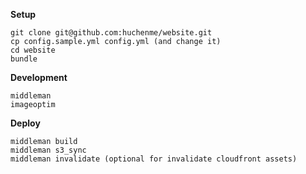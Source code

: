 **Setup**

    git clone git@github.com:huchenme/website.git
    cp config.sample.yml config.yml (and change it)
    cd website
    bundle

**Development**

    middleman
    imageoptim

**Deploy**

    middleman build
    middleman s3_sync
    middleman invalidate (optional for invalidate cloudfront assets)